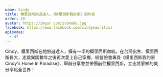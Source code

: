 ```yaml
---
name: Cindy
title: 模里西斯旅遊達人、《模里西斯我的家》創作者
order: 19
avatar: https://imgur.com/2vOXeko.jpg
facebook: https://www.facebook.com/cindymauritius
episodes:
  - 47
---
```


Cindy，模里西斯在地旅遊達人，擁有一半的模里西斯血統。在台灣出生、模里西斯長大，走跳異國數年之後再次愛上自己家鄉，經營臉書專頁《模里西斯我的家 Cindy's Home In Paradise》、舉辦分享會並帶團前往模里西斯，立志將家鄉的美分享給全世界！